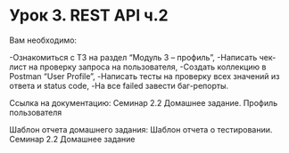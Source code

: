 # Урок 3. REST API ч.2

Вам необходимо:

-Ознакомиться с ТЗ на раздел “Модуль 3 – профиль”,
-Написать чек-лист на проверку запроса на пользователя,
-Создать коллекцию в Postman “User Profile”,
-Написать тесты на проверку всех значений из ответа и status code,
-На все failed завести баг-репорты.

Ссылка на документацию: Семинар 2.2 Домашнее задание. Профиль пользователя

Шаблон отчета домашнего задания: Шаблон отчета о тестировании. Семинар 2.2 Домашнее задание